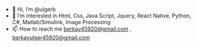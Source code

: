 - 👋 Hi, I’m @ulgerb
- 👀 I’m interested in Html, Css, Java Script, Jquery, React Native, Python, C#, Matlab/Simulink, Image Processing
- 📫 How to reach me berkay45920@gmail.com , berkayulger45920@gmail.com 

<!---
ulgerb/ulgerb is a ✨ special ✨ repository because its `README.md` (this file) appears on your GitHub profile.
You can click the Preview link to take a look at your changes.
--->
